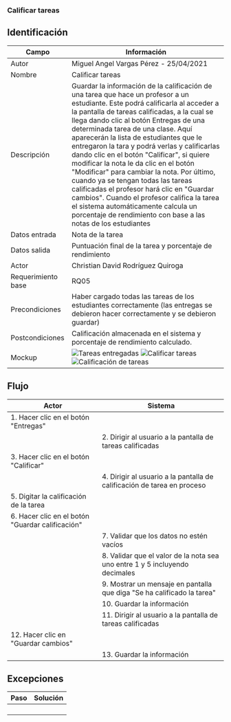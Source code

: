 ### Calificar tareas
## Identificación 

| Campo | Información |
|-------|-------|
| Autor | Miguel Angel Vargas Pérez - 25/04/2021 |
| Nombre | Calificar tareas |
| Descripción | Guardar la información de la calificación de una tarea que hace un profesor a un estudiante. Este podrá calificarla al acceder a la pantalla de tareas calificadas, a la cual se llega dando clic al botón Entregas de una determinada tarea de una clase. Aquí aparecerán la lista de estudiantes que le entregaron la tara y podrá verlas y calificarlas dando clic en el botón "Calificar", si quiere modificar la nota le da clic en el botón "Modificar" para cambiar la nota. Por último, cuando ya se tengan todas las tareas calificadas el profesor hará clic en "Guardar cambios". Cuando el profesor califica la tarea el sistema automáticamente calcula un porcentaje de rendimiento con base a las notas de los estudiantes  |
| Datos entrada | Nota de la tarea |
| Datos salida | Puntuación final de la tarea y porcentaje de rendimiento |
| Actor | Christian David Rodríguez Quiroga |
| Requerimiento base | RQ05 |
| Precondiciones | Haber cargado todas las tareas de los estudiantes correctamente (las entregas se debieron hacer correctamente y se debieron guardar) |
| Postcondiciones | Calificación almacenada en el sistema y porcentaje de rendimiento calculado. |
| Mockup | ![Tareas entregadas](https://user-images.githubusercontent.com/79241017/116012983-45b41d80-a5f3-11eb-81a1-b2ab628e6c1f.png) ![Calificar tareas](https://user-images.githubusercontent.com/79241017/116012989-49e03b00-a5f3-11eb-9e58-534ec00aaf8d.png) ![Calificación de tareas](https://user-images.githubusercontent.com/79241017/116013323-3df57880-a5f5-11eb-92ad-37585821b35d.png) |

## Flujo
| Actor | Sistema |
|-------|-------|
| 1. Hacer clic en el botón "Entregas" |  |
|  | 2. Dirigir al usuario a la pantalla de tareas calificadas |
| 3. Hacer clic en el botón "Calificar" |  |
|  | 4. Dirigir al usuario a la pantalla de calificación de tarea en proceso |
| 5. Digitar la calificación de la tarea |  |
| 6. Hacer clic en el botón "Guardar calificación" |  |
|  | 7. Validar que los datos no estén vacíos |
|  | 8. Validar que el valor de la nota sea uno entre 1 y 5 incluyendo decimales |
|  | 9. Mostrar un mensaje en pantalla que diga "Se ha calificado la tarea" |
|  | 10. Guardar la información |
|  | 11. Dirigir al usuario a la pantalla de tareas calificadas |
| 12. Hacer clic en "Guardar cambios" |  |
|  | 13. Guardar la información |

## Excepciones
| Paso | Solución |
|-------|-------|
|  |  |
|  |  |
|  |  |
|  |  |